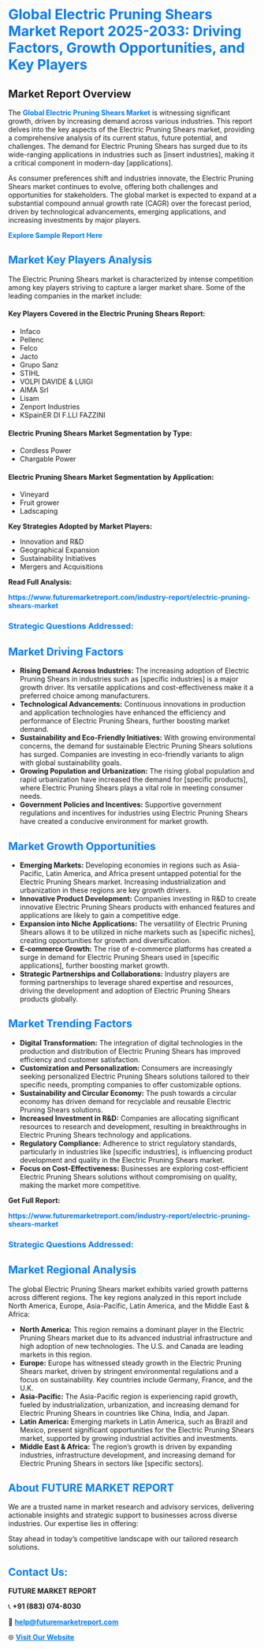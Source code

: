 <h1 style="color: #007BFF;">Global Electric Pruning Shears Market Report 2025-2033: Driving Factors, Growth Opportunities, and Key Players</h1>

<section id="overview">
<h2>Market Report Overview</h2>
<p>The <a href="https://www.futuremarketreport.com/industry-report/electric-pruning-shears-market" style="color: #007BFF; text-decoration: none;"><strong>Global Electric Pruning Shears Market</strong></a> is witnessing significant growth, driven by increasing demand across various industries. This report delves into the key aspects of the Electric Pruning Shears market, providing a comprehensive analysis of its current status, future potential, and challenges. The demand for Electric Pruning Shears has surged due to its wide-ranging applications in industries such as [insert industries], making it a critical component in modern-day [applications].</p>
<p>As consumer preferences shift and industries innovate, the Electric Pruning Shears market continues to evolve, offering both challenges and opportunities for stakeholders. The global market is expected to expand at a substantial compound annual growth rate (CAGR) over the forecast period, driven by technological advancements, emerging applications, and increasing investments by major players.</p>
</section>

<section id="overview">
<p><a href="https://www.futuremarketreport.com/request-sample/reportId=27007" style="color: #007BFF; text-decoration: none;"><strong>Explore Sample Report Here</strong></a></p>
</section>

<section id="key-players">
<h2 style="color: #007BFF;">Market Key Players Analysis</h2>
<p>The Electric Pruning Shears market is characterized by intense competition among key players striving to capture a larger market share. Some of the leading companies in the market include:</p>
<h4>Key Players Covered in the Electric Pruning Shears Report:</h4>
<ul><li>Infaco</li><li>Pellenc</li><li>Felco</li><li>Jacto</li><li>Grupo Sanz</li><li>STIHL</li><li>VOLPI DAVIDE &amp; LUIGI</li><li>AIMA Srl</li><li>Lisam</li><li>Zenport Industries</li><li>KSpainER DI F.LLI FAZZINI</li></ul>
<h4>Electric Pruning Shears Market Segmentation by Type:</h4>
<ul><li>Cordless Power</li><li>Chargable Power</li></ul>

<h4>Electric Pruning Shears Market Segmentation by Application:</h4>
<ul><li>Vineyard</li><li>Fruit grower</li><li>Ladscaping</li></ul>
<p><strong>Key Strategies Adopted by Market Players:</strong></p>
<ul>
<li>Innovation and R&D</li>
<li>Geographical Expansion</li>
<li>Sustainability Initiatives</li>
<li>Mergers and Acquisitions</li>
</ul>
</section>

<section>
<p><strong>Read Full Analysis: </strong></p><a href="https://www.futuremarketreport.com/industry-report/electric-pruning-shears-market" style="color: #007BFF; text-decoration: none;"><strong>https://www.futuremarketreport.com/industry-report/electric-pruning-shears-market</strong></a>
<h3 style="color: #007BFF;">Strategic Questions Addressed:</h3>
</section>

<section id="driving-factors">
<h2 style="color: #007BFF;">Market Driving Factors</h2>
<ul>
<li><strong>Rising Demand Across Industries:</strong> The increasing adoption of Electric Pruning Shears in industries such as [specific industries] is a major growth driver. Its versatile applications and cost-effectiveness make it a preferred choice among manufacturers.</li>
<li><strong>Technological Advancements:</strong> Continuous innovations in production and application technologies have enhanced the efficiency and performance of Electric Pruning Shears, further boosting market demand.</li>
<li><strong>Sustainability and Eco-Friendly Initiatives:</strong> With growing environmental concerns, the demand for sustainable Electric Pruning Shears solutions has surged. Companies are investing in eco-friendly variants to align with global sustainability goals.</li>
<li><strong>Growing Population and Urbanization:</strong> The rising global population and rapid urbanization have increased the demand for [specific products], where Electric Pruning Shears plays a vital role in meeting consumer needs.</li>
<li><strong>Government Policies and Incentives:</strong> Supportive government regulations and incentives for industries using Electric Pruning Shears have created a conducive environment for market growth.</li>
</ul>
</section>

<section id="growth-opportunities">
<h2 style="color: #007BFF;">Market Growth Opportunities</h2>
<ul>
<li><strong>Emerging Markets:</strong> Developing economies in regions such as Asia-Pacific, Latin America, and Africa present untapped potential for the Electric Pruning Shears market. Increasing industrialization and urbanization in these regions are key growth drivers.</li>
<li><strong>Innovative Product Development:</strong> Companies investing in R&D to create innovative Electric Pruning Shears products with enhanced features and applications are likely to gain a competitive edge.</li>
<li><strong>Expansion into Niche Applications:</strong> The versatility of Electric Pruning Shears allows it to be utilized in niche markets such as [specific niches], creating opportunities for growth and diversification.</li>
<li><strong>E-commerce Growth:</strong> The rise of e-commerce platforms has created a surge in demand for Electric Pruning Shears used in [specific applications], further boosting market growth.</li>
<li><strong>Strategic Partnerships and Collaborations:</strong> Industry players are forming partnerships to leverage shared expertise and resources, driving the development and adoption of Electric Pruning Shears products globally.</li>
</ul>
</section>

<section id="trending-factors">
<h2 style="color: #007BFF;">Market Trending Factors</h2>
<ul>
<li><strong>Digital Transformation:</strong> The integration of digital technologies in the production and distribution of Electric Pruning Shears has improved efficiency and customer satisfaction.</li>
<li><strong>Customization and Personalization:</strong> Consumers are increasingly seeking personalized Electric Pruning Shears solutions tailored to their specific needs, prompting companies to offer customizable options.</li>
<li><strong>Sustainability and Circular Economy:</strong> The push towards a circular economy has driven demand for recyclable and reusable Electric Pruning Shears solutions.</li>
<li><strong>Increased Investment in R&D:</strong> Companies are allocating significant resources to research and development, resulting in breakthroughs in Electric Pruning Shears technology and applications.</li>
<li><strong>Regulatory Compliance:</strong> Adherence to strict regulatory standards, particularly in industries like [specific industries], is influencing product development and quality in the Electric Pruning Shears market.</li>
<li><strong>Focus on Cost-Effectiveness:</strong> Businesses are exploring cost-efficient Electric Pruning Shears solutions without compromising on quality, making the market more competitive.</li>
</ul>
</section>

<section>
<p><strong>Get Full Report: </strong></p><a href="https://www.futuremarketreport.com/industry-report/electric-pruning-shears-market" style="color: #007BFF; text-decoration: none;"><strong>https://www.futuremarketreport.com/industry-report/electric-pruning-shears-market</strong></a>
<h3 style="color: #007BFF;">Strategic Questions Addressed:</h3>
</section>


<section id="regional-analysis">
<h2 style="color: #007BFF;">Market Regional Analysis</h2>
<p>The global Electric Pruning Shears market exhibits varied growth patterns across different regions. The key regions analyzed in this report include North America, Europe, Asia-Pacific, Latin America, and the Middle East & Africa:</p>
<ul>
<li><strong>North America:</strong> This region remains a dominant player in the Electric Pruning Shears market due to its advanced industrial infrastructure and high adoption of new technologies. The U.S. and Canada are leading markets in this region.</li>
<li><strong>Europe:</strong> Europe has witnessed steady growth in the Electric Pruning Shears market, driven by stringent environmental regulations and a focus on sustainability. Key countries include Germany, France, and the U.K.</li>
<li><strong>Asia-Pacific:</strong> The Asia-Pacific region is experiencing rapid growth, fueled by industrialization, urbanization, and increasing demand for Electric Pruning Shears in countries like China, India, and Japan.</li>
<li><strong>Latin America:</strong> Emerging markets in Latin America, such as Brazil and Mexico, present significant opportunities for the Electric Pruning Shears market, supported by growing industrial activities and investments.</li>
<li><strong>Middle East & Africa:</strong> The region’s growth is driven by expanding industries, infrastructure development, and increasing demand for Electric Pruning Shears in sectors like [specific sectors].</li>
</ul>
</section>

<footer>
<h2 style="color: #007BFF;">About FUTURE MARKET REPORT</h2>
<p>We are a trusted name in market research and advisory services, delivering actionable insights and strategic support to businesses across diverse industries. Our expertise lies in offering:</p>

<p>Stay ahead in today’s competitive landscape with our tailored research solutions.</p>

<h2 style="color: #007BFF;">Contact Us:</h2>
<p><strong>FUTURE MARKET REPORT</strong></p>
<p>📞 <strong>+91 (883) 074-8030</strong></p>
<p>📧 <strong><a href="mailto:help@futuremarketreport.com" style="color: #007BFF;">help@futuremarketreport.com</a></strong></p>
<p>🌐 <strong><a href="https://www.futuremarketreport.com/" style="color: #007BFF;">Visit Our Website</a></strong></p>
</footer>